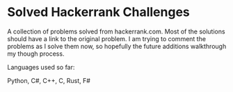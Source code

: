 # Solved Hackerrank Challenges

A collection of problems solved from hackerrank.com. Most of the solutions
should have a link to the original problem. I am trying to comment the problems
as I solve them now, so hopefully the future additions walkthrough my though
process.

Languages used so far:

Python, C#, C++, C, Rust, F#
